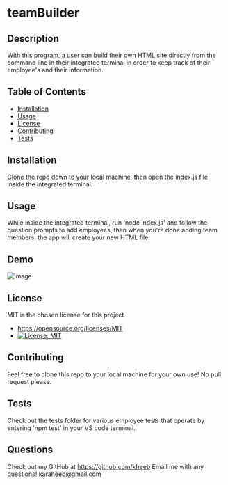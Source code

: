 # teamBuilder

## Description
  With this program, a user can build their own HTML site directly from the command line in their integrated terminal in order to keep track of their employee's and their information.

## Table of Contents
   * [Installation](#Installation)
   * [Usage](#Usage)
   * [License](#License)
   * [Contributing](#Contributing)
   * [Tests](#Tests)

## Installation
  Clone the repo down to your local machine, then open the index.js file inside the integrated terminal.

## Usage
  While inside the integrated terminal, run 'node index.js' and follow the question prompts to add employees, then when you're done adding team members, the app will create your new HTML file.
  
## Demo
   ![image](https://user-images.githubusercontent.com/93744725/150801370-59f7d8b7-a425-4096-9b87-32a6c7893c4c.png)
  
## License
  MIT is the chosen license for this project.
  * https://opensource.org/licenses/MIT
  * [![License: MIT](https://img.shields.io/badge/License-MIT-yellow.svg)](https://opensource.org/licenses/MIT)

## Contributing
  Feel free to clone this repo to your local machine for your own use! No pull request please.

## Tests
  Check out the tests folder for various employee tests that operate by entering 'npm test' in your VS code terminal.

## Questions
  Check out my GitHub at https://github.com/kheeb
  Email me with any questions!
  karaheeb@gmail.com
